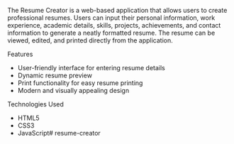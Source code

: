 
The Resume Creator is a web-based application that allows users to create professional resumes. Users can input their personal information, work experience, academic details, skills, projects, achievements, and contact information to generate a neatly formatted resume. The resume can be viewed, edited, and printed directly from the application.

 Features
- User-friendly interface for entering resume details
- Dynamic resume preview
- Print functionality for easy resume printing
- Modern and visually appealing design


Technologies Used
- HTML5
- CSS3
- JavaScript# resume-creator
